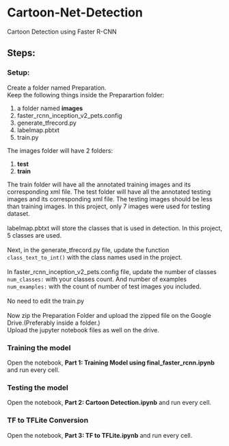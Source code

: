 # Cartoon-Net-Detection
Cartoon Detection using Faster R-CNN

## Steps:

### Setup:
Create a folder named Preparation. <br>
Keep the following things inside the Preparartion folder:
1. a folder named **images**
2. faster_rcnn_inception_v2_pets.config
3. generate_tfrecord.py
4. labelmap.pbtxt
5. train.py


The images folder will have 2 folders:
1.  __test__
2. __train__


The train folder will have all the annotated training images and its corresponding xml file.
The test folder will have all the annotated testing images and its corresponding xml file.
The testing images should be less than training images. In this project, only 7 images were used for testing dataset.
<br><br>
labelmap.pbtxt will store the classes that is used in detection. In this project, 5 classes are used.
<br><br>
Next, in the generate_tfrecord.py file, update the function `class_text_to_int()` with the class names used in the project. 
<br><br>
In faster_rcnn_inception_v2_pets.config file, update the number of classes `num_classes:` with your classes count. And number of examples `num_examples:` with the count of number of test images you included.
<br><br>
No need to edit the train.py
<br><br>
Now zip the Preparation Folder and upload the zipped file on the Google Drive.(Preferably inside a folder.)<br>
Upload the jupyter notebook files as well on the drive.<br>

### Training the model
Open the notebook, __Part 1: Training Model using final_faster_rcnn.ipynb__ and run every cell.<br>

### Testing the model
Open the notebook, __Part 2: Cartoon Detection.ipynb__ and run every cell.<br>

### TF to TFLite Conversion
Open the notebook, __Part 3: TF to TFLite.ipynb__ and run every cell.<br>
